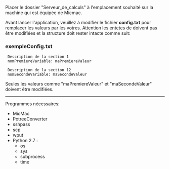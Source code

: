 Placer le dossier "Serveur_de_calculs" à l'emplacement souhaité sur la machine qui est équipée de Micmac.

Avant lancer l'application, veuillez à modifier le fichier **config.txt** pour remplacer les valeurs par les votres.
Attention les entetes de doivent pas être modifiées et la structure doit rester intacte comme suit:

### exempleConfig.txt
  
     Description de la section 1
     nomPremiereVariable: maPremiereValeur
    
     Description de la section 12
     nomSecondeVariable: maSecondeValeur

 
 Seules les valeurs comme "maPremiereValeur" et "maSecondeValeur" doivent être modifiées.
 
 ----------
Programmes nécessaires:
- MicMac
- PotreeConverter
- sshpass
- scp
- wput
- Python 2.7 :
  - os
  - sys
  - subprocess
  - time

